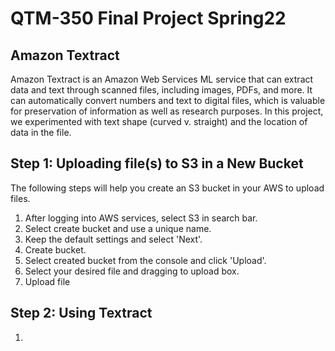 # QTM-350 Final Project Spring22
## Amazon Textract
Amazon Textract is an Amazon Web Services ML service that can extract data and text through scanned files, including images, PDFs, and more. It can automatically convert numbers and text to digital files, which is valuable for preservation of information as well as research purposes. In this project, we experimented with text shape (curved v. straight) and the location of data in the file.

## Step 1: Uploading file(s) to S3 in a New Bucket
The following steps will help you create an S3 bucket in your AWS to upload files.
1. After logging into AWS services, select S3 in search bar.
2. Select create bucket and use a unique name.
3. Keep the default settings and select 'Next'.
4. Create bucket.
5. Select created bucket from the console and click 'Upload'.
6. Select your desired file and dragging to upload box.
7. Upload file

## Step 2: Using Textract
1. 
